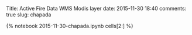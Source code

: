 Title: Active Fire Data WMS Modis layer
date:  2015-11-30 18:40
comments: true
slug: chapada

{% notebook 2015-11-30-chapada.ipynb cells[2:] %}
